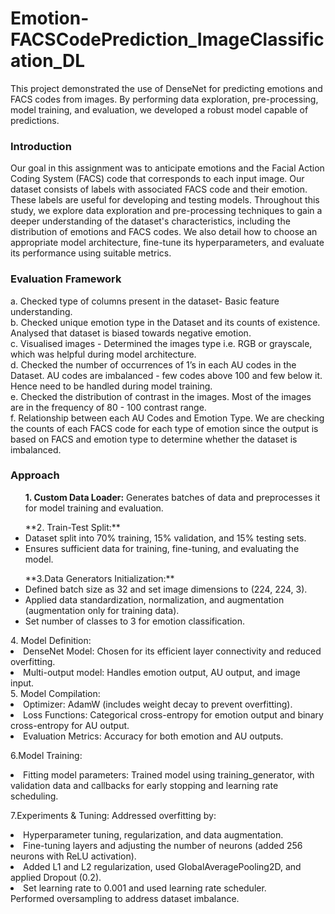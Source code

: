 # Emotion-FACSCodePrediction_ImageClassification_DL
This project demonstrated the use of DenseNet for predicting emotions and FACS codes from images. By performing data exploration, pre-processing, model training, and evaluation, we developed a robust model capable of predictions. 
### Introduction 
Our goal in this assignment was to anticipate emotions and the Facial Action Coding System (FACS) code that corresponds to each input image. Our dataset consists of labels with associated FACS code and their emotion. These labels are useful for developing and testing models. Throughout this study, we explore data exploration and pre-processing techniques to gain a deeper understanding of the dataset's characteristics, including the distribution of emotions and FACS codes. We also detail how to choose an appropriate model architecture, fine-tune its hyperparameters, and evaluate its performance using suitable metrics.
### Evaluation Framework

a. Checked type of columns present in the dataset- Basic feature understanding.<br/>
b. Checked unique emotion type in the Dataset and its counts of existence. Analysed that dataset is biased towards negative emotion.<br/>
c. Visualised images - Determined the images type i.e.  RGB or grayscale, which was helpful during model architecture.<br/>
d. Checked the number of occurrences of 1’s in each AU codes in the Dataset.  AU codes are imbalanced - few codes above 100 and few below it. Hence need to be handled during model training.<br/>
e. Checked the distribution of contrast in the images. Most of the images are in the frequency of 80 - 100 contrast range.<br/>
f. Relationship between each AU Codes and Emotion Type. We are checking the counts of each FACS code for each type of emotion since the output is based on FACS and emotion type to determine whether the dataset is imbalanced.<br/>

### Approach
<ul><b>1. Custom Data Loader:</b> Generates batches of data and preprocesses it for model training and evaluation.</ul>
<ul>**2. Train-Test Split:** 
        <li>Dataset split into 70% training, 15% validation, and 15% testing sets.</li>
        <li>Ensures sufficient data for training, fine-tuning, and evaluating the model.</li>
</ul>
<ul>**3.Data Generators Initialization:**
    <li>Defined batch size as 32 and set image dimensions to (224, 224, 3).</li>
    <li>Applied data standardization, normalization, and augmentation (augmentation only for training data).</li>
    <li>Set number of classes to 3 for emotion classification.</li>
</ul>
4. Model Definition:
    <li>DenseNet Model: Chosen for its efficient layer connectivity and reduced overfitting.</li>
    <li>Multi-output model: Handles emotion output, AU output, and image input.</li>
5. Model Compilation:
    <li>Optimizer: AdamW (includes weight decay to prevent overfitting).</li>
    <li>Loss Functions: Categorical cross-entropy for emotion output and binary cross-entropy for AU output.</li>
    <li>Evaluation Metrics: Accuracy for both emotion and AU outputs.</li>

6.Model Training:
    <li>Fitting model parameters: Trained model using training_generator, with validation data and callbacks for early stopping and learning rate scheduling.</li>

7.Experiments & Tuning:
    Addressed overfitting by:
      <li>Hyperparameter tuning, regularization, and data augmentation.</li>
      <li>Fine-tuning layers and adjusting the number of neurons (added 256 neurons with ReLU activation).</li>
      <li>Added L1 and L2 regularization, used GlobalAveragePooling2D, and applied Dropout (0.2).</li>
      <li>Set learning rate to 0.001 and used learning rate scheduler.</li>
Performed oversampling to address dataset imbalance.
